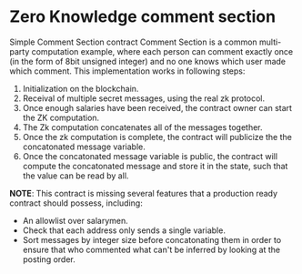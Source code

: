 # Zero Knowledge comment section

Simple Comment Section contract
Comment Section is a common multi-party computation example, where each person can comment exactly once (in the form of 8bit unsigned integer) and no one knows which user made which comment.
This implementation works in following steps:
1. Initialization on the blockchain.
2. Receival of multiple secret messages, using the real zk protocol.
3. Once enough salaries have been received, the contract owner can start the ZK computation.
4. The Zk computation concatenates all of the messages together.
5. Once the zk computation is complete, the contract will publicize the the concatonated message variable.
6. Once the concatonated message variable is public, the contract will compute the concatonated message and store it in
   the state, such that the value can be read by all.

**NOTE**: This contract is missing several features that a production ready contract should
possess, including:
- An allowlist over salarymen.
- Check that each address only sends a single variable.
- Sort messages by integer size before concatonating them in order to ensure that who commented what can't be inferred by looking at the posting order.
